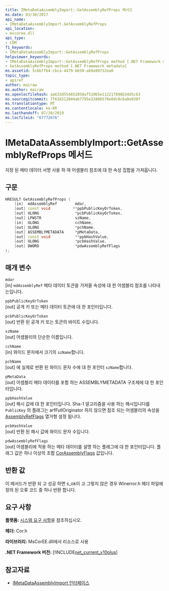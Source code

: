 ```yaml
---
title: IMetaDataAssemblyImport::GetAssemblyRefProps 메서드
ms.date: 03/30/2017
api_name:
- IMetaDataAssemblyImport.GetAssemblyRefProps
api_location:
- mscoree.dll
api_type:
- COM
f1_keywords:
- IMetaDataAssemblyImport::GetAssemblyRefProps
helpviewer_keywords:
- IMetaDataAssemblyImport::GetAssemblyRefProps method [.NET Framework metadata]
- GetAssemblyRefProps method [.NET Framework metadata]
ms.assetid: 5c6b7fb4-cbca-4479-b650-ab9a99732ea0
topic_type:
- apiref
author: mairaw
ms.author: mairaw
ms.openlocfilehash: aa633d554652050af51065e11221f898b34d5c63
ms.sourcegitcommit: 7f616512044ab7795e32806578e8dc0c6a0e038f
ms.translationtype: MT
ms.contentlocale: ko-KR
ms.lasthandoff: 07/10/2019
ms.locfileid: "67772676"
---
```

# <a name="imetadataassemblyimportgetassemblyrefprops-method"></a>IMetaDataAssemblyImport::GetAssemblyRefProps 메서드
지정 된 메타 데이터 서명 사용 하 여 어셈블리 참조에 대 한 속성 집합을 가져옵니다.  
  
## <a name="syntax"></a>구문  
  
```cpp  
HRESULT GetAssemblyRefProps (  
    [in]  mdAssemblyRef        mdar,   
    [out] const void          **ppbPublicKeyOrToken,   
    [out] ULONG                *pcbPublicKeyOrToken,   
    [out] LPWSTR               szName,   
    [in]  ULONG                cchName,   
    [out] ULONG                *pchName,   
    [out] ASSEMBLYMETADATA     *pMetaData,   
    [out] const void           **ppbHashValue,   
    [out] ULONG                *pcbHashValue,   
    [out] DWORD                *pdwAssemblyRefFlags  
);  
```  
  
## <a name="parameters"></a>매개 변수  
 `mdar`  
 [in] `mdAssemblyRef` 메타 데이터 토큰을 가져올 속성에 대 한 어셈블리 참조를 나타내는입니다.  
  
 `ppbPublicKeyOrToken`  
 [out] 공개 키 또는 메타 데이터 토큰에 대 한 포인터입니다.  
  
 `pcbPublicKeyOrToken`  
 [out] 반환 된 공개 키 또는 토큰의 바이트 수입니다.  
  
 `szName`  
 [out] 어셈블리의 단순한 이름입니다.  
  
 `cchName`  
 [in] 와이드 문자에서 크기의 `szName`합니다.  
  
 `pchName`  
 [out] 에 실제로 반환 된 와이드 문자 수에 대 한 포인터 `szName`합니다.  
  
 `pMetaData`  
 [out] 어셈블리 메타 데이터를 포함 하는 ASSEMBLYMETADATA 구조체에 대 한 포인터입니다.  
  
 `ppbHashValue`  
 [out] 해시 값에 대 한 포인터입니다. Sha-1 알고리즘을 사용 하는 해시입니다를 `PublicKey` 의 플래그는 arfFullOriginator 하지 않으면 참조 되는 어셈블리의 속성을 [AssemblyRefFlags](../../../../docs/framework/unmanaged-api/metadata/assemblyrefflags-enumeration.md) 열거형 설정 됩니다.  
  
 `pcbHashValue`  
 [out] 반환 된 해시 값에 와이드 문자 수입니다.  
  
 `pdwAssemblyRefFlags`  
 [out] 어셈블리에 적용 하는 메타 데이터를 설명 하는 플래그에 대 한 포인터입니다. 플래그 값은 하나 이상의 조합 [CorAssemblyFlags](../../../../docs/framework/unmanaged-api/metadata/corassemblyflags-enumeration.md) 값입니다.  
  
## <a name="return-value"></a>반환 값  
 이 메서드가 반환 되 고 성공 하면 s_ok이 고 그렇지 않은 경우 Winerror.h 헤더 파일에 정의 된 오류 코드 중 하나 반환 합니다.  
  
## <a name="requirements"></a>요구 사항  
 **플랫폼:** [시스템 요구 사항](../../../../docs/framework/get-started/system-requirements.md)을 참조하십시오.  
  
 **헤더:** Cor.h  
  
 **라이브러리:** MsCorEE.dll에서 리소스로 사용  
  
 **.NET Framework 버전:** [!INCLUDE[net_current_v10plus](../../../../includes/net-current-v10plus-md.md)]  
  
## <a name="see-also"></a>참고자료

- [IMetaDataAssemblyImport 인터페이스](../../../../docs/framework/unmanaged-api/metadata/imetadataassemblyimport-interface.md)
